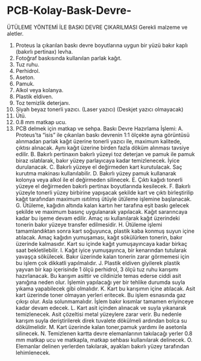 # PCB-Kolay-Bask-Devre-
ÜTÜLEME YÖNTEMİ İLE BASKI DEVRE ÇIKARILMASI
Gerekli malzeme ve aletler.
1. Proteus la çıkarılan baskı devre boyutlarına uygun bir yüzü bakır kaplı (bakırlı pertinax)
levha.
2. Fotoğraf baskısında kullanılan parlak kağıt.
3. Tuz ruhu.
4. Perhidrol.
5. Aseton.
6. Pamuk.
7. Alkol veya kolanya.
8. Plastik eldiven.
9. Toz temizlik deterjanı.
10. Siyah beyaz tonerli yazıcı. (Laser yazıcı) (Deskjet yazıcı olmayacak)
11. Ütü.
12. 0.8 mm matkap ucu.
13. PCB delmek için matkap ve sehpa.
Baskı Devre Hazırlama İşlemi:
A. Proteus’ta “isis” ile çıkarılan baskı devrenin 1:1 ölçekte ayna görüntüsü alınmadan parlak
kağıt üzerine tonerli yazıcı ile, maximum kalitede, çıktısı alınacak. Aynı kağıt üzerine
birden fazla döküm alınması tavsiye edilir.
B. Bakırlı pertinaxın bakırlı yüzeyi toz deterjan ve pamuk ile pamuk biraz ıslatılarak, bakır
yüzey parlayıcaya kadar temizlenecek. İyice durulanacak.
C. Bakırlı yüzeye el değirmeden kart kurutulacak. Saç kurutma makinası kullanılabilir.
D. Bakırlı yüzey pamuk kullanarak kolonya veya alkol ile el değirmeden silinecek.
E. Çıktı kağıdı tonerli yüzeye el değirmeden bakırlı pertinax boyutlarında kesilecek.
F. Bakırlı yüzeyle tonerli yüzey birbirine yapışacak şekilde kart ve çıktı birleştirilip kağıt
tarafından maximum ısıtılmış ütüyle ütüleme işlemine başlanacak.
G. Ütüleme, kağıdın altında kalan kartın her tarafına eşit baskı gelecek şekilde ve maximum
basınç uygulanarak yapılacak. Kağıt sararıncaya kadar bu işeme devam edilir. Amaç ısı
kullanılarak kağıt üzerindeki tonerin bakır yüzeye transfer edilmesidir.
H. Ütüleme işlemi tamamlandıktan sonra kart soğuyunca, plastik kaba konmuş suyun içine
atılacak. Amaç kağıdın yumuşaması, kağıt sökülürken tonerin, bakır üzerinde kalmasıdır.
Kart su içinde kağıt yumuşayıncaya kadar birkaç saat bekletilebilir.
I. Kağıt iyice yumuşayınca, bir kenarından tutularak yavaşça sökülecek. Bakır üzerinde kalan
tonerin zarar görmemesi için bu işlem çok dikkatli yapılmalıdır.
J. Plastik eldiven giyilerek plastik yayvan bir kap içerisinde 1 ölçü perhidrol, 3 ölçü tuz ruhu
karışımı hazırlanacak. Bu karışım asittir ve cildinizle temas ederse ciddi asit yanığına
neden olur. İşlemin yapılacağı yer bir tehlike durumda suyla yıkama yapabilecek gibi
olmalıdır.
K. Kart bu karışımın içine atılacak. Asit kart üzerinde toner olmayan yerleri eritecek. Bu
işlem esnasında gaz çıkışı olur. Asla solunmamalıdır. İşlem bakır kısımlar tamamen
eriyinceye kadar devam edecek.
L. Kart asit içinden alınacak ve suyla yıkanarak temizlenecek. Asit çözeltisi metal yüzeylere
zarar verir. Bu nedenle karışım suyla deriştirilerek direk tuvalete dökülmeli ardından
bolca su dökülmelidir.
M. Kart üzerinde kalan toner,pamuk yardımı ile asetonla silinecek.
N. Temizlenen kartta devre elemanlarının takılacağı yerler 0.8 mm matkap ucu ve matkapla,
matkap sehbası kullanılarak delinecek.
O. Elemanlar delinen yerlerden takılarak, ayakları bakırlı yüzey tarafından lehimlenecek.
